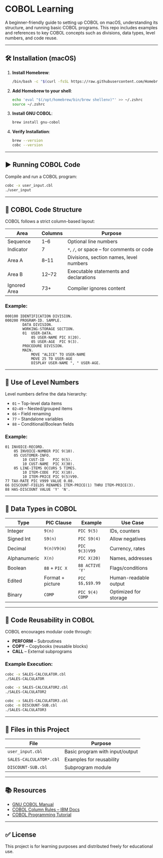 # COBOL Learning

A beginner-friendly guide to setting up COBOL on macOS, understanding its structure, and running basic COBOL programs. This repo includes examples and references to key COBOL concepts such as divisions, data types, level numbers, and code reuse.

---

## 🛠 Installation (macOS)

1. **Install Homebrew**:
   ```bash
   /bin/bash -c "$(curl -fsSL https://raw.githubusercontent.com/Homebrew/install/HEAD/install.sh)"
   ```

2. **Add Homebrew to your shell**:
   ```bash
   echo 'eval "$(/opt/homebrew/bin/brew shellenv)"' >> ~/.zshrc
   source ~/.zshrc
   ```

3. **Install GNU COBOL**:
   ```bash
   brew install gnu-cobol
   ```

4. **Verify Installation**:
   ```bash
   brew --version
   cobc --version
   ```

---

## ▶️ Running COBOL Code

Compile and run a COBOL program:

```bash
cobc -x user_input.cbl
./user_input
```

---

## 🧱 COBOL Code Structure

COBOL follows a strict column-based layout:

| Area         | Columns     | Purpose                                      |
|--------------|-------------|----------------------------------------------|
| Sequence     | 1–6         | Optional line numbers                        |
| Indicator    | 7           | `*`, `/`, or space – for comments or code    |
| Area A       | 8–11        | Divisions, section names, level numbers      |
| Area B       | 12–72       | Executable statements and declarations       |
| Ignored Area | 73+         | Compiler ignores content                     |

### Example:

```cobol
000100 IDENTIFICATION DIVISION.
000200 PROGRAM-ID. SAMPLE.
        DATA DIVISION.
        WORKING-STORAGE SECTION.
        01  USER-DATA.
            05 USER-NAME PIC X(20).
            05 USER-AGE  PIC 9(3).
        PROCEDURE DIVISION.
        MAIN.
            MOVE "ALICE" TO USER-NAME
            MOVE 25 TO USER-AGE
            DISPLAY USER-NAME ", " USER-AGE.
```

---

## 🔢 Use of Level Numbers

Level numbers define the data hierarchy:

- `01` – Top-level data items
- `02–49` – Nested/grouped items
- `66` – Field renaming
- `77` – Standalone variables
- `88` – Conditional/Boolean fields

### Example:

```cobol
01 INVOICE-RECORD.
    05 INVOICE-NUMBER PIC 9(10).
    05 CUSTOMER-INFO.
        10 CUST-ID    PIC 9(5).
        10 CUST-NAME  PIC X(30).
    05 LINE-ITEMS OCCURS 5 TIMES.
        10 ITEM-CODE  PIC X(10).
        10 ITEM-PRICE PIC 9(5)V99.
77 TAX-RATE PIC V999 VALUE 0.08.
66 DISCOUNT-FIELDS RENAMES ITEM-PRICE(1) THRU ITEM-PRICE(3).
88 HAS-DISCOUNT VALUE 'Y' 'N'.
```

---

## 🧬 Data Types in COBOL

| Type         | PIC Clause       | Example             | Use Case              |
|--------------|------------------|---------------------|------------------------|
| Integer      | `9(n)`           | `PIC 9(5)`          | IDs, counters          |
| Signed Int   | `S9(n)`          | `PIC S9(4)`         | Allow negatives        |
| Decimal      | `9(n)V9(m)`      | `PIC 9(3)V99`       | Currency, rates        |
| Alphanumeric | `X(n)`           | `PIC X(20)`         | Names, addresses       |
| Boolean      | `88` + `PIC X`   | `88 ACTIVE 'Y'`     | Flags/conditions       |
| Edited       | Format + picture | `PIC $$,$$9.99`     | Human-readable output  |
| Binary       | `COMP`           | `PIC 9(4) COMP`     | Optimized for storage  |

---

## 🔁 Code Reusability in COBOL

COBOL encourages modular code through:

- **PERFORM** – Subroutines
- **COPY** – Copybooks (reusable blocks)
- **CALL** – External subprograms

### Example Execution:

```bash
cobc -x SALES-CALCULATOR.cbl
./SALES-CALCULATOR

cobc -x SALES-CALCULATOR2.cbl
./SALES-CALCULATOR2

cobc -x SALES-CALCULATOR3.cbl
cobc -m DISCOUNT-SUB.cbl
./SALES-CALCULATOR3
```

---

## 📁 Files in this Project

| File                    | Purpose                          |
|-------------------------|----------------------------------|
| `user_input.cbl`        | Basic program with input/output  |
| `SALES-CALCULATOR*.cbl` | Examples for reusability         |
| `DISCOUNT-SUB.cbl`      | Subprogram module                |

---

## 📚 Resources

- [GNU COBOL Manual](https://open-cobol.sourceforge.io/)
- [COBOL Column Rules – IBM Docs](https://www.ibm.com/docs/)
- [COBOL Programming Tutorial](https://www.tutorialspoint.com/cobol/)

---

## ✅ License

This project is for learning purposes and distributed freely for educational use.
